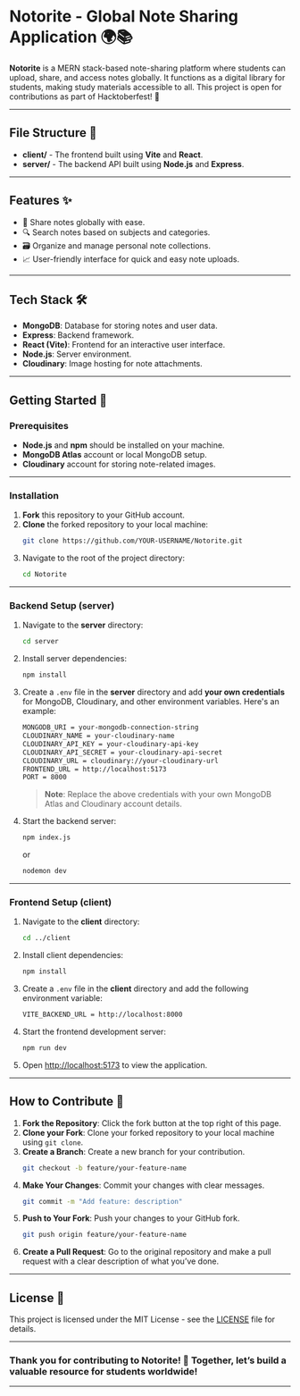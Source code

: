 # Notorite - Global Note Sharing Application 🌍📚

**Notorite** is a MERN stack-based note-sharing platform where students can upload, share, and access notes globally. It functions as a digital library for students, making study materials accessible to all. This project is open for contributions as part of Hacktoberfest! 🚀

---

## File Structure 📁

- **client/** - The frontend built using **Vite** and **React**.
- **server/** - The backend API built using **Node.js** and **Express**.

---

## Features ✨

- 📘 Share notes globally with ease.
- 🔍 Search notes based on subjects and categories.
- 🗃 Organize and manage personal note collections.
- 📈 User-friendly interface for quick and easy note uploads.

---

## Tech Stack 🛠

- **MongoDB**: Database for storing notes and user data.
- **Express**: Backend framework.
- **React (Vite)**: Frontend for an interactive user interface.
- **Node.js**: Server environment.
- **Cloudinary**: Image hosting for note attachments.

---

## Getting Started 🚀

### Prerequisites

- **Node.js** and **npm** should be installed on your machine.
- **MongoDB Atlas** account or local MongoDB setup.
- **Cloudinary** account for storing note-related images.

---

### Installation

1. **Fork** this repository to your GitHub account.
2. **Clone** the forked repository to your local machine:
   ```bash
   git clone https://github.com/YOUR-USERNAME/Notorite.git
   ```
3. Navigate to the root of the project directory:
   ```bash
   cd Notorite
   ```

---

### Backend Setup (server)

1. Navigate to the **server** directory:
   ```bash
   cd server
   ```
2. Install server dependencies:
   ```bash
   npm install
   ```
3. Create a `.env` file in the **server** directory and add **your own credentials** for MongoDB, Cloudinary, and other environment variables. Here's an example:
   ```bash
   MONGODB_URI = your-mongodb-connection-string
   CLOUDINARY_NAME = your-cloudinary-name
   CLOUDINARY_API_KEY = your-cloudinary-api-key
   CLOUDINARY_API_SECRET = your-cloudinary-api-secret
   CLOUDINARY_URL = cloudinary://your-cloudinary-url
   FRONTEND_URL = http://localhost:5173
   PORT = 8000
   ```
   > **Note**: Replace the above credentials with your own MongoDB Atlas and Cloudinary account details.

4. Start the backend server:
   ```bash
   npm index.js
   ```
   or
   
   ```bash
   nodemon dev
   ```

---

### Frontend Setup (client)

1. Navigate to the **client** directory:
   ```bash
   cd ../client
   ```
2. Install client dependencies:
   ```bash
   npm install
   ```
3. Create a `.env` file in the **client** directory and add the following environment variable:
   ```bash
   VITE_BACKEND_URL = http://localhost:8000
   ```
4. Start the frontend development server:
   ```bash
   npm run dev
   ```

5. Open [http://localhost:5173](http://localhost:5173) to view the application.

---

## How to Contribute 🤝

1. **Fork the Repository**: Click the fork button at the top right of this page.
2. **Clone your Fork**: Clone your forked repository to your local machine using `git clone`.
3. **Create a Branch**: Create a new branch for your contribution.
   ```bash
   git checkout -b feature/your-feature-name
   ```
4. **Make Your Changes**: Commit your changes with clear messages.
   ```bash
   git commit -m "Add feature: description"
   ```
5. **Push to Your Fork**: Push your changes to your GitHub fork.
   ```bash
   git push origin feature/your-feature-name
   ```
6. **Create a Pull Request**: Go to the original repository and make a pull request with a clear description of what you’ve done.

---

## License 📝

This project is licensed under the MIT License - see the [LICENSE](LICENSE) file for details.

---

### Thank you for contributing to Notorite! 🌟 Together, let’s build a valuable resource for students worldwide!

---
